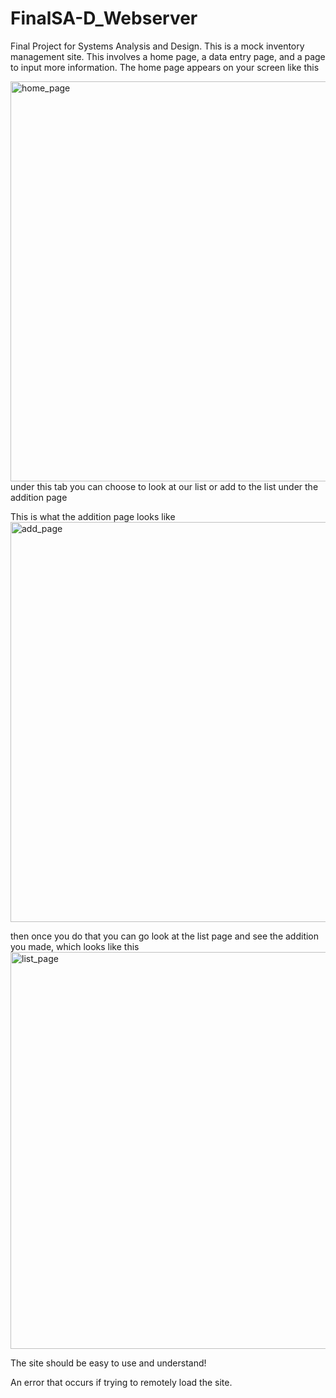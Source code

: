 # FinalSA-D_Webserver
Final Project for Systems Analysis and Design. This is a mock inventory management site.
This involves a home page, a data entry page, and a page to input more information. 
The home page appears on your screen like this 

<img width="640" alt="home_page" src="https://user-images.githubusercontent.com/78002456/165653530-28283e17-d9d2-461d-982a-505e24fe8d0f.PNG">
under this tab you can choose to look at our list or add to the list under the addition page 

This is what the addition page looks like 
<img width="640" alt="add_page" src="https://user-images.githubusercontent.com/78002456/165653650-a5effdb3-9acd-4bcb-b0f7-72eb861ef021.PNG">

then once you do that you can go look at the list page and see the addition you made, which looks like this
<img width="635" alt="list_page" src="https://user-images.githubusercontent.com/78002456/165653714-57896f33-eaef-4ee5-927f-6c41f7a0ebca.PNG">

The site should be easy to use and understand!

An error that occurs if trying to remotely load the site.
